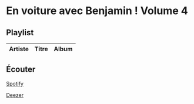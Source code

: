 # En voiture avec Benjamin ! Volume 4

## Playlist

| Artiste                     | Titre                                          | Album                                                                        |
|-----------------------------|------------------------------------------------|------------------------------------------------------------------------------|

## Écouter

[Spotify](https://open.spotify.com/user/maj%C3%A9/playlist/2QVMI7DaIsZejb39yEq4PF?si=kv82dbh8REC8N76ij5xG_Q)

[Deezer]()
